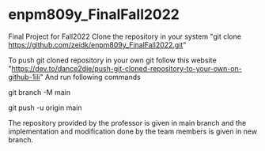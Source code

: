 # enpm809y_FinalFall2022
Final Project for Fall2022
Clone the repository in your system "git clone https://github.com/zeidk/enpm809y_FinalFall2022.git"

To push git cloned repository in your own git follow this website "https://dev.to/dance2die/push-git-cloned-repository-to-your-own-on-github-1ili"
And run following commands 

git branch -M main

git push -u origin main

The repository provided by the professor is given in main branch and the implementation and modification done by the team members is given in new branch.
